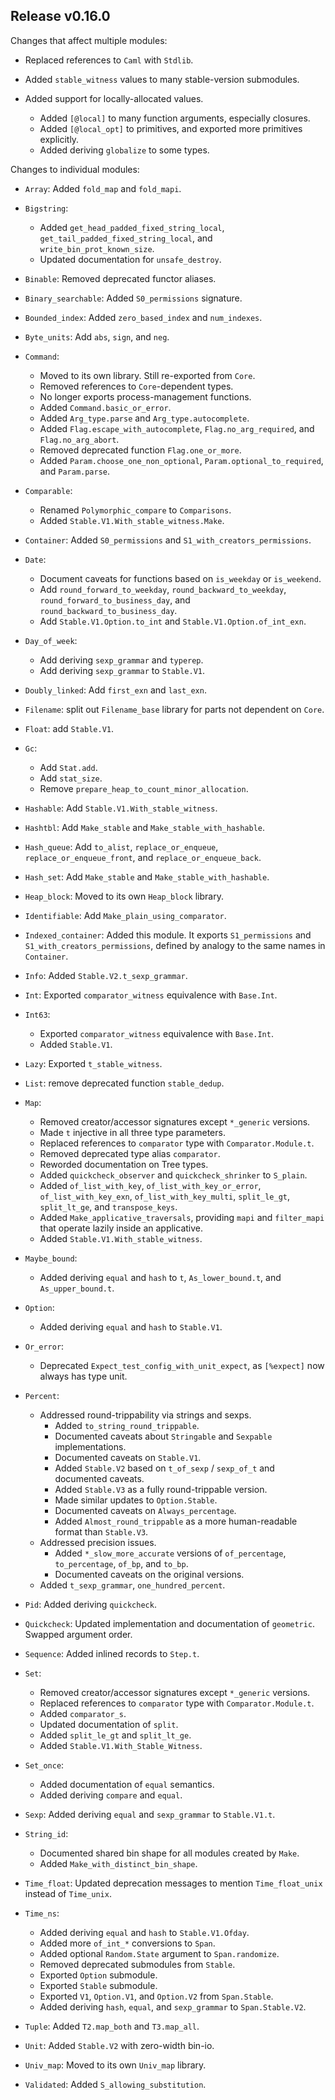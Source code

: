## Release v0.16.0

Changes that affect multiple modules:

* Replaced references to `Caml` with `Stdlib`.

* Added `stable_witness` values to many stable-version submodules.

* Added support for locally-allocated values.
  * Added `[@local]` to many function arguments, especially closures.
  * Added `[@local_opt]` to primitives, and exported more primitives explicitly.
  * Added deriving `globalize` to some types.

Changes to individual modules:

* `Array`: Added `fold_map` and `fold_mapi`.

* `Bigstring`:
  * Added `get_head_padded_fixed_string_local`, `get_tail_padded_fixed_string_local`, and
    `write_bin_prot_known_size`.
  * Updated documentation for `unsafe_destroy`.

* `Binable`: Removed deprecated functor aliases.

* `Binary_searchable`: Added `S0_permissions` signature.

* `Bounded_index`: Added `zero_based_index` and `num_indexes`.

* `Byte_units`: Add `abs`, `sign`, and `neg`.

* `Command`:
  * Moved to its own library. Still re-exported from `Core`.
  * Removed references to `Core`-dependent types.
  * No longer exports process-management functions.
  * Added `Command.basic_or_error`.
  * Added `Arg_type.parse` and `Arg_type.autocomplete`.
  * Added `Flag.escape_with_autocomplete`, `Flag.no_arg_required`, and
    `Flag.no_arg_abort`.
  * Removed deprecated function `Flag.one_or_more`.
  * Added `Param.choose_one_non_optional`, `Param.optional_to_required`, and
    `Param.parse`.

* `Comparable`:
  * Renamed `Polymorphic_compare` to `Comparisons`.
  * Added `Stable.V1.With_stable_witness.Make`.

* `Container`: Added `S0_permissions` and `S1_with_creators_permissions`.

* `Date`:
  * Document caveats for functions based on `is_weekday` or `is_weekend`.
  * Add `round_forward_to_weekday`, `round_backward_to_weekday`,
    `round_forward_to_business_day`, and `round_backward_to_business_day`.
  * Add `Stable.V1.Option.to_int` and `Stable.V1.Option.of_int_exn`.

* `Day_of_week`:
  * Add deriving `sexp_grammar` and `typerep`.
  * Add deriving `sexp_grammar` to `Stable.V1`.

* `Doubly_linked`: Add `first_exn` and `last_exn`.

* `Filename`: split out `Filename_base` library for parts not dependent on `Core`.

* `Float`: add `Stable.V1`.

* `Gc`:
  * Add `Stat.add`.
  * Add `stat_size`.
  * Remove `prepare_heap_to_count_minor_allocation`.

* `Hashable`: Add `Stable.V1.With_stable_witness`.

* `Hashtbl`: Add `Make_stable` and `Make_stable_with_hashable`.

* `Hash_queue`: Add `to_alist`, `replace_or_enqueue`, `replace_or_enqueue_front`, and
  `replace_or_enqueue_back`.

* `Hash_set`: Add `Make_stable` and `Make_stable_with_hashable`.

* `Heap_block`: Moved to its own `Heap_block` library.

* `Identifiable`: Add `Make_plain_using_comparator`.

* `Indexed_container`: Added this module. It exports `S1_permissions` and
  `S1_with_creators_permissions`, defined by analogy to the same names in `Container`.

* `Info`: Added `Stable.V2.t_sexp_grammar`.

* `Int`: Exported `comparator_witness` equivalence with `Base.Int`.

* `Int63`:
  * Exported `comparator_witness` equivalence with `Base.Int`.
  * Added `Stable.V1`.

* `Lazy`: Exported `t_stable_witness`.

* `List`: remove deprecated function `stable_dedup`.

* `Map`:
  * Removed creator/accessor signatures except `*_generic` versions.
  * Made `t` injective in all three type parameters.
  * Replaced references to `comparator` type with `Comparator.Module.t`.
  * Removed deprecated type alias `comparator`.
  * Reworded documentation on Tree types.
  * Added `quickcheck_observer` and `quickcheck_shrinker` to `S_plain`.
  * Added `of_list_with_key`, `of_list_with_key_or_error`, `of_list_with_key_exn`,
    `of_list_with_key_multi`, `split_le_gt`, `split_lt_ge`, and `transpose_keys`.
  * Added `Make_applicative_traversals`, providing `mapi` and `filter_mapi` that
    operate lazily inside an applicative.
  * Added `Stable.V1.With_stable_witness`.

* `Maybe_bound`:
  * Added deriving `equal` and `hash` to `t`, `As_lower_bound.t`, and `As_upper_bound.t`.

* `Option`:
  * Added deriving `equal` and `hash` to `Stable.V1`.

* `Or_error`:
  * Deprecated `Expect_test_config_with_unit_expect`, as `[%expect]` now always has type
    unit.

* `Percent`:
  * Addressed round-trippability via strings and sexps.
    * Added `to_string_round_trippable`.
    * Documented caveats about `Stringable` and `Sexpable` implementations.
    * Documented caveats on `Stable.V1`.
    * Added `Stable.V2` based on `t_of_sexp` / `sexp_of_t` and documented caveats.
    * Added `Stable.V3` as a fully round-trippable version.
    * Made similar updates to `Option.Stable`.
    * Documented caveats on `Always_percentage`.
    * Added `Almost_round_trippable` as a more human-readable format than `Stable.V3`.
  * Addressed precision issues.
    * Added `*_slow_more_accurate` versions of `of_percentage`, `to_percentage`, `of_bp`,
      and `to_bp`.
    * Documented caveats on the original versions.
  * Added `t_sexp_grammar`, `one_hundred_percent`.

* `Pid`: Added deriving `quickcheck`.

* `Quickcheck`: Updated implementation and documentation of `geometric`. Swapped argument
  order.

* `Sequence`: Added inlined records to `Step.t`.

* `Set`:
  * Removed creator/accessor signatures except `*_generic` versions.
  * Replaced references to `comparator` type with `Comparator.Module.t`.
  * Added `comparator_s`.
  * Updated documentation of `split`.
  * Added `split_le_gt` and `split_lt_ge`.
  * Added `Stable.V1.With_Stable_Witness`.

* `Set_once`:
  * Added documentation of `equal` semantics.
  * Added deriving `compare` and `equal`.

* `Sexp`: Added deriving `equal` and `sexp_grammar` to `Stable.V1.t`.

* `String_id`:
  * Documented shared bin shape for all modules created by `Make`.
  * Added `Make_with_distinct_bin_shape`.

* `Time_float`: Updated deprecation messages to mention `Time_float_unix` instead of
  `Time_unix`.

* `Time_ns`:
  * Added deriving `equal` and `hash` to `Stable.V1.Ofday`.
  * Added more `of_int_*` conversions to `Span`.
  * Added optional `Random.State` argument to `Span.randomize`.
  * Removed deprecated submodules from `Stable`.
  * Exported `Option` submodule.
  * Exported `Stable` submodule.
  * Exported `V1`, `Option.V1`, and `Option.V2` from `Span.Stable`.
  * Added deriving `hash`, `equal`, and `sexp_grammar` to `Span.Stable.V2`.

* `Tuple`: Added `T2.map_both` and `T3.map_all`.

* `Unit`: Added `Stable.V2` with zero-width bin-io.

* `Univ_map`: Moved to its own `Univ_map` library.

* `Validated`: Added `S_allowing_substitution`.
